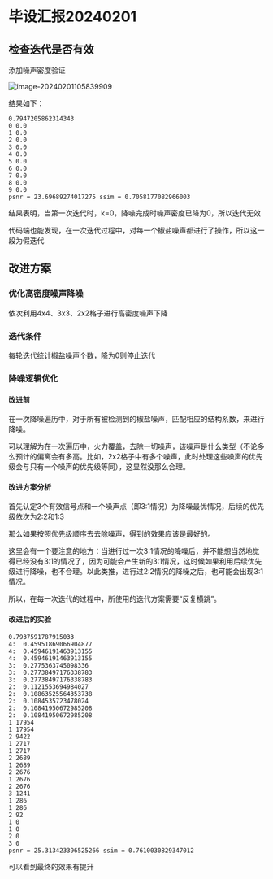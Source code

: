 # 毕设汇报20240201

## 检查迭代是否有效

添加噪声密度验证

![image-20240201105839909](https://img.icvuln.com/202402011058467.png)

结果如下：

```
0.7947205862314343
0 0.0
1 0.0
2 0.0
3 0.0
4 0.0
5 0.0
6 0.0
7 0.0
8 0.0
9 0.0
psnr = 23.69689274017275 ssim = 0.7058177082966003
```

结果表明，当第一次迭代时，k=0，降噪完成时噪声密度已降为0，所以迭代无效

代码端也能发现，在一次迭代过程中，对每一个椒盐噪声都进行了操作，所以这一段为假迭代

## 改进方案

### 优化高密度噪声降噪

依次利用4x4、3x3、2x2格子进行高密度噪声下降

### 迭代条件

每轮迭代统计椒盐噪声个数，降为0则停止迭代

### 降噪逻辑优化

#### 改进前

在一次降噪遍历中，对于所有被检测到的椒盐噪声，匹配相应的结构系数，来进行降噪。

可以理解为在一次遍历中，火力覆盖，去除一切噪声，该噪声是什么类型（不论多么预计的偏离会有多高。比如，2x2格子中有多个噪声，此时处理这些噪声的优先级会与只有一个噪声的优先级等同），这显然没那么合理。

#### 改进方案分析

首先认定3个有效信号点和一个噪声点（即3:1情况）为降噪最优情况，后续的优先级依次为2:2和1:3

那么如果按照优先级顺序去去除噪声，得到的效果应该是最好的。

这里会有一个要注意的地方：当进行过一次3:1情况的降噪后，并不能想当然地觉得已经没有3:1的情况了，因为可能会产生新的3:1情况，这时候如果利用后续优先级进行降噪，也不合理。以此类推，进行过2:2情况的降噪之后，也可能会出现3:1情况。

所以，在每一次迭代的过程中，所使用的迭代方案需要“反复横跳”。

#### 改进后的实验

```
0.7937591787915033
4:  0.45951869066904877
4:  0.45946191463913155
4:  0.45946191463913155
3:  0.2775363745098336
3:  0.27738497176338783
3:  0.27738497176338783
2:  0.1121553694984027
2:  0.10863525564353738
2:  0.1084535723478024
2:  0.10841950672985208
2:  0.10841950672985208
1 17954
1 17954
2 9422
1 2717
1 2717
2 2689
1 2689
2 2676
1 2676
2 2676
3 1241
1 286
1 286
2 92
1 0
1 0
2 0
3 0
psnr = 25.313423396525266 ssim = 0.7610030829347012
```

可以看到最终的效果有提升